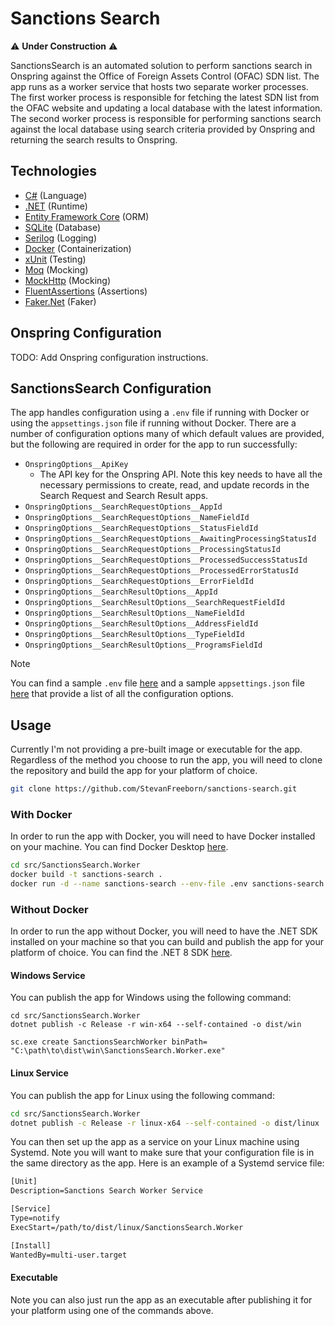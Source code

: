 # Sanctions Search

⚠️ **Under Construction** ⚠️

SanctionsSearch is an automated solution to perform sanctions search in Onspring against the Office of Foreign Assets Control (OFAC) SDN list. The app runs as a worker service that hosts two separate worker processes. The first worker process is responsible for fetching the latest SDN list from the OFAC website and updating a local database with the latest information. The second worker process is responsible for performing sanctions search against the local database using search criteria provided by Onspring and returning the search results to Onspring.

## Technologies

- [C#](https://docs.microsoft.com/en-us/dotnet/csharp/) (Language)
- [.NET](https://dotnet.microsoft.com/) (Runtime)
- [Entity Framework Core](https://docs.microsoft.com/en-us/ef/core/) (ORM)
- [SQLite](https://www.sqlite.org/index.html) (Database)
- [Serilog](https://serilog.net/) (Logging)
- [Docker](https://www.docker.com/) (Containerization)
- [xUnit](https://xunit.net/) (Testing)
- [Moq](https://github.com/devlooped/moq) (Mocking)
- [MockHttp](https://github.com/richardszalay/mockhttp) (Mocking)
- [FluentAssertions](https://fluentassertions.com/) (Assertions)
- [Faker.Net](https://keyizhang.com/Faker.Net/) (Faker)

## Onspring Configuration

TODO: Add Onspring configuration instructions.

## SanctionsSearch Configuration

The app handles configuration using a `.env` file if running with Docker or using the `appsettings.json` file if running without Docker. There are a number of configuration options many of which default values are provided, but the following are required in order for the app to run successfully:

- `OnspringOptions__ApiKey`
  - The API key for the Onspring API. Note this key needs to have all the necessary permissions to create, read, and update records in the Search Request and Search Result apps.
- `OnspringOptions__SearchRequestOptions__AppId`
- `OnspringOptions__SearchRequestOptions__NameFieldId`
- `OnspringOptions__SearchRequestOptions__StatusFieldId`
- `OnspringOptions__SearchRequestOptions__AwaitingProcessingStatusId`
- `OnspringOptions__SearchRequestOptions__ProcessingStatusId`
- `OnspringOptions__SearchRequestOptions__ProcessedSuccessStatusId`
- `OnspringOptions__SearchRequestOptions__ProcessedErrorStatusId`
- `OnspringOptions__SearchRequestOptions__ErrorFieldId`
- `OnspringOptions__SearchResultOptions__AppId`
- `OnspringOptions__SearchResultOptions__SearchRequestFieldId`
- `OnspringOptions__SearchResultOptions__NameFieldId`
- `OnspringOptions__SearchResultOptions__AddressFieldId`
- `OnspringOptions__SearchResultOptions__TypeFieldId`
- `OnspringOptions__SearchResultOptions__ProgramsFieldId`

> [!NOTE]
> You can find a sample `.env` file [here](./src/SanctionsSearch.Worker/example.env) and a sample `appsettings.json` file [here](./src/SanctionsSearch.Worker/appsettings.Example.json) that provide a list of all the configuration options.

## Usage

Currently I'm not providing a pre-built image or executable for the app. Regardless of the method you choose to run the app, you will need to clone the repository and build the app for your platform of choice.

```sh
git clone https://github.com/StevanFreeborn/sanctions-search.git
```

### With Docker

In order to run the app with Docker, you will need to have Docker installed on your machine. You can find Docker Desktop [here](https://www.docker.com/products/docker-desktop).

```sh
cd src/SanctionsSearch.Worker
docker build -t sanctions-search .
docker run -d --name sanctions-search --env-file .env sanctions-search
```

### Without Docker

In order to run the app without Docker, you will need to have the .NET SDK installed on your machine so that you can build and publish the app for your platform of choice. You can find the .NET 8 SDK [here](https://dotnet.microsoft.com/download/dotnet/8.0).

#### Windows Service

You can publish the app for Windows using the following command:

```pwsh
cd src/SanctionsSearch.Worker
dotnet publish -c Release -r win-x64 --self-contained -o dist/win
```

```pwsh
sc.exe create SanctionsSearchWorker binPath= "C:\path\to\dist\win\SanctionsSearch.Worker.exe"
```

#### Linux Service

You can publish the app for Linux using the following command:

```sh
cd src/SanctionsSearch.Worker
dotnet publish -c Release -r linux-x64 --self-contained -o dist/linux
```

You can then set up the app as a service on your Linux machine using Systemd. Note you will want to make sure that your configuration file is in the same directory as the app. Here is an example of a Systemd service file:

```txt
[Unit]
Description=Sanctions Search Worker Service

[Service]
Type=notify
ExecStart=/path/to/dist/linux/SanctionsSearch.Worker

[Install]
WantedBy=multi-user.target
```

#### Executable

Note you can also just run the app as an executable after publishing it for your platform using one of the commands above.
